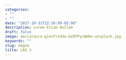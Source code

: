 ```yaml
---
categories:
- ""
- ""
date: "2017-10-31T22:26:09-05:00"
description: Lorem Etiam Nullam
draft: false
image: marialaura-gionfriddo-mZ8TPycWmHo-unsplash.jpg
keywords: ""
slug: magna
title: LBS 3
---
```


